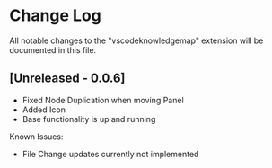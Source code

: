 # Change Log

All notable changes to the "vscodeknowledgemap" extension will be documented in this file.

## [Unreleased - 0.0.6]

- Fixed Node Duplication when moving Panel
- Added Icon
- Base functionality is up and running

Known Issues:

- File Change updates currently not implemented
